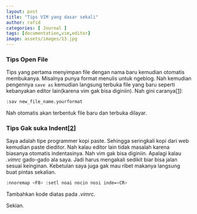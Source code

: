 ```yaml
---
layout: post
title: "Tips VIM yang dasar sekali"
author: rafid
categories: [ Journal ] 
tags: [documentation,vim,editor]
image: assets/images/13.jpg
---
```


### Tips Open File
Tips yang pertama menyimpan file dengan nama baru kemudian otomatis membukanya. Misalnya punya format menulis untuk ngeblog. Nah kemudian pengennya `save as` kemudian langsung terbuka file yang baru seperti kebanyakan editor lain(karena vim gak bisa diginiin). Nah gini caranya[[1]]:
```bash
:sav new_file_name.yourformat
```
Nah otomatis akan terbentuk file baru dan terbuka dilayar.

### Tips Gak suka Indent[[2]]
Saya adalah tipe programmer kopi paste. Sehingga seringkali kopi dari web kemudian paste dieditor. Nah kalau editor lain tidak masalah karena biasanya otomatis indentasinya. Nah vim gak bisa diginiin. Apalagi kalau _.vimrc_ gado-gado ala saya. Jadi harus mengakali sedikit biar bisa jalan sesuai keinginan. Kebetulan saya juga gak mau ribet makanya langsung buat pintas sekalian. 

```bash
:nnoremap <F8> :setl noai nocin nosi inde=<CR>
```
Tambahkan kode diatas pada _.vimrc_. 

Sekian.

[1]: https://stackoverflow.com/questions/4980168/how-to-save-as-a-new-file-and-keep-working-on-the-original-one-in-vim
[2]: http://vim.wikia.com/wiki/How_to_stop_auto_indenting
